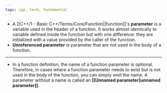 ```yaml
---
tags: cpp, term, fundamental
---
```


- A [[C++/1 - Basic C++/Terms/Core/Function||function]]'s **parameter** is a variable used in the header of a function. It works almost identically to variable defined inside the function but with one difference: they are initialized with a value provided by the caller of the function.
- **Unreferenced parameter** is parameter that are not used in the body of a function.

---

- In a function definition, the name of a function parameter is optional. Therefore, in cases where a function parameter needs to exist but is not used in the body of the function, you can simply omit the name. A parameter without a name is called an **[[Unnamed parameter|unnamed parameter]]**.